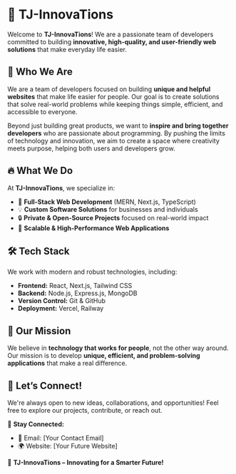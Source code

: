 # 🚀 TJ-InnovaTions  

Welcome to **TJ-InnovaTions**! We are a passionate team of developers committed to building **innovative, high-quality, and user-friendly web solutions** that make everyday life easier.  

## 🌟 Who We Are  

We are a team of developers focused on building **unique and helpful websites** that make life easier for people. Our goal is to create solutions that solve real-world problems while keeping things simple, efficient, and accessible to everyone.  

Beyond just building great products, we want to **inspire and bring together developers** who are passionate about programming. By pushing the limits of technology and innovation, we aim to create a space where creativity meets purpose, helping both users and developers grow.  

## 🔥 What We Do  

At **TJ-InnovaTions**, we specialize in:  
- 🚀 **Full-Stack Web Development** (MERN, Next.js, TypeScript)  
- 💡 **Custom Software Solutions** for businesses and individuals  
- 🔒 **Private & Open-Source Projects** focused on real-world impact  
- 🎯 **Scalable & High-Performance Web Applications**  

## 🛠 Tech Stack  

We work with modern and robust technologies, including:  
- **Frontend:** React, Next.js, Tailwind CSS  
- **Backend:** Node.js, Express.js, MongoDB  
- **Version Control:** Git & GitHub  
- **Deployment:** Vercel, Railway

## 🚀 Our Mission  

We believe in **technology that works for people**, not the other way around. Our mission is to develop **unique, efficient, and problem-solving applications** that make a real difference.  

## 🤝 Let’s Connect!  

We're always open to new ideas, collaborations, and opportunities! Feel free to explore our projects, contribute, or reach out.  

🔗 **Stay Connected:**  
- 📧 Email: [Your Contact Email]  
- 🌍 Website: [Your Future Website]  

🚀 **TJ-InnovaTions – Innovating for a Smarter Future!**
